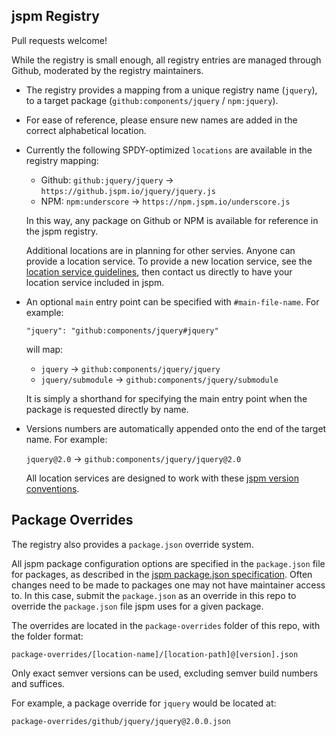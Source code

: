 jspm Registry
---

Pull requests welcome!

While the registry is small enough, all registry entries are managed through Github, moderated by the registry maintainers.

* The registry provides a mapping from a unique registry name (`jquery`), to a target package (`github:components/jquery` / `npm:jquery`).
* For ease of reference, please ensure new names are added in the correct alphabetical location.
* Currently the following SPDY-optimized `locations` are available in the registry mapping:

  * Github: `github:jquery/jquery` -> `https://github.jspm.io/jquery/jquery.js`
  * NPM: `npm:underscore` -> `https://npm.jspm.io/underscore.js`

  In this way, any package on Github or NPM is available for reference in the jspm registry.

  Additional locations are in planning for other servies. Anyone can provide a location service. To provide a new
  location service, see the [location service guidelines](), then contact us directly to have your location service 
  included in jspm.

* An optional `main` entry point can be specified with `#main-file-name`. For example:
  
  `"jquery": "github:components/jquery#jquery"`
  
  will map:

  * `jquery`           -> `github:components/jquery/jquery`
  * `jquery/submodule` -> `github:components/jquery/submodule`

  It is simply a shorthand for specifying the main entry point when the package is requested directly by name.

* Versions numbers are automatically appended onto the end of the target name. For example:
  
  `jquery@2.0` -> `github:components/jquery/jquery@2.0`
  
  All location services are designed to work with these [jspm version conventions]().


Package Overrides
---

The registry also provides a `package.json` override system.

All jspm package configuration options are specified in the `package.json` file for packages, as described
in the [jspm package.json specification](). Often changes need to be made to packages one may not have maintainer 
access to. In this case, submit the `package.json` as an override in this repo to override the `package.json` 
file jspm uses for a given package.

The overrides are located in the `package-overrides` folder of this repo, with the folder format:

`package-overrides/[location-name]/[location-path]@[version].json`

Only exact semver versions can be used, excluding semver build numbers and suffices.

For example, a package override for `jquery` would be located at:

`package-overrides/github/jquery/jquery@2.0.0.json`
